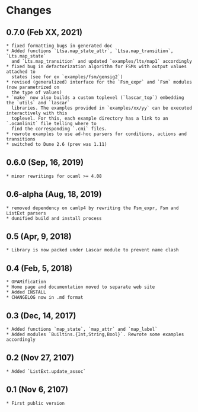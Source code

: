 # Changes

## 0.7.0 (Feb XX, 2021)
    * fixed formatting bugs in generated doc 
    * Added functions `Ltsa.map_state_attr`, `Ltsa.map_transition`, `Lts.map_state`
      and `Lts.map_transition` and updated `examples/lts/map1` accordingly
    * fixed bug in defactorization algorithm for FSMs with output values attached to
      states (see for ex `examples/fsm/gensig2`)
    * revised (generalized) interface for the `Fsm_expr` and `Fsm` modules (now parametrized on
      the type of values)
    * `make` now also builds a custom toplevel (`lascar_top`) embedding the `utils` and `lascar`
      libraries. The examples provided in `examples/xx/yy` can be executed interactively with this
      toplevel. For this, each example directory has a link to an `.ocamlinit` file telling where to
      find the corresponding `.cmi` files.
    * rewrote examples to use ad-hoc parsers for conditions, actions and transitions 
    * switched to Dune 2.6 (prev was 1.11)

## 0.6.0 (Sep, 16, 2019)
    * minor rewritings for ocaml >= 4.08

## 0.6-alpha (Aug, 18, 2019)
    * removed dependency on camlp4 by rewriting the Fsm_expr, Fsm and ListExt parsers
    * dunified build and install process
    
## 0.5 (Apr, 9, 2018)
	* Library is now packed under Lascar module to prevent name clash
    
## 0.4 (Feb, 5, 2018)
	* OPAMification
	* Home page and documentation moved to separate web site
	* Added INSTALL
	* CHANGELOG now in .md format
	
## 0.3 (Dec, 14, 2017)
	* Added functions `map_state`, `map_attr` and `map_label`
	* Added modules `Builtins.{Int,String,Bool}`. Rewrote some examples accordingly
	
## 0.2 (Nov 27, 2107)
    * Added `ListExt.update_assoc`
	
## 0.1 (Nov 6, 2107)
    * First public version
